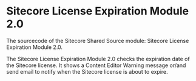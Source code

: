 Sitecore License Expiration Module 2.0
==================================

The sourcecode of the Sitecore Shared Source module: Sitecore License Expiration Module 2.0. 

The Sitecore License Expiration Module 2.0 checks the expiration date of the Sitecore license. It shows a Content Editor Warning message or/and send email to notify when the Sitecore license is about to expire.
